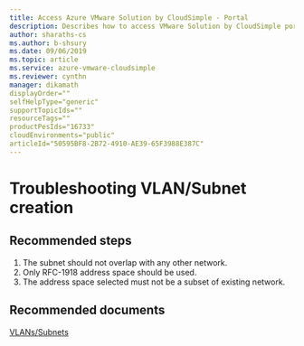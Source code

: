 ```yaml
--- 
title: Access Azure VMware Solution by CloudSimple - Portal 
description: Describes how to access VMware Solution by CloudSimple portal from Azure portal
author: sharaths-cs 
ms.author: b-shsury 
ms.date: 09/06/2019 
ms.topic: article 
ms.service: azure-vmware-cloudsimple 
ms.reviewer: cynthn 
manager: dikamath
displayOrder=""
selfHelpType="generic"
supportTopicIds=""
resourceTags=""
productPesIds="16733"
cloudEnvironments="public"
articleId="50595BF8-2B72-4910-AE39-65F3988E387C"
---
```


# Troubleshooting VLAN/Subnet creation  

## **Recommended steps**

1. The subnet should not overlap with any other network.<br>
2. Only RFC-1918 address space should be used. <br>
3. The address space selected must not be a subset of existing network.<br>


## **Recommended documents**

[VLANs/Subnets](https://docs.cloudsimple.com/csportal/network/vlansubnet/)